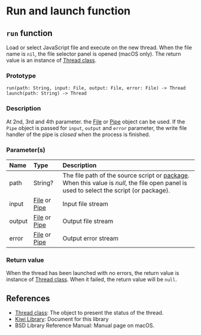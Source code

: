 # Run and launch function

## `run` function
Load or select JavaScript file and execute on the new thread.
When the file name is `nil`, the file selector panel is opened (macOS only).
The return value is an instance of [Thread class](https://github.com/steelwheels/KiwiScript/blob/master/KiwiLibrary/Document/Class/Thread.md).

### Prototype
````
run(path: String, input: File, output: File, error: File) -> Thread
launch(path: String) -> Thread
````

### Description
At 2nd, 3rd and 4th parameter. the [File](https://github.com/steelwheels/KiwiScript/blob/master/KiwiLibrary/Document/Class/File.md) or [Pipe](https://github.com/steelwheels/KiwiScript/blob/master/KiwiLibrary/Document/Class/Pipe.md) object can be used. If the `Pipe` object is passed for `input`, `output` and `error` parameter, the write file handler of the pipe is *closed* when the process is finished.

### Parameter(s)
|Name           |Type   |Description                    |
|:---           |:----  |:----                          |
|path           |String? |The file path of the source script or [package](https://github.com/steelwheels/JSTools/blob/master/Document/jsh-man.md). When this value is *null*, the file open panel is used to select the script (or package).  |
|input          |[File](https://github.com/steelwheels/KiwiScript/blob/master/KiwiLibrary/Document/Class/File.md) or [Pipe](https://github.com/steelwheels/KiwiScript/blob/master/KiwiLibrary/Document/Class/Pipe.md) |Input file stream |
|output         |[File](https://github.com/steelwheels/KiwiScript/blob/master/KiwiLibrary/Document/Class/File.md) or [Pipe](https://github.com/steelwheels/KiwiScript/blob/master/KiwiLibrary/Document/Class/Pipe.md) |Output file stream |
|error          |[File](https://github.com/steelwheels/KiwiScript/blob/master/KiwiLibrary/Document/Class/File.md) or [Pipe](https://github.com/steelwheels/KiwiScript/blob/master/KiwiLibrary/Document/Class/Pipe.md) |Output error stream |

### Return value
When the thread has been launched with no errors,
the return value is instance of [Thread class](https://github.com/steelwheels/KiwiScript/blob/master/KiwiLibrary/Document/Class/Thread.md).
When it failed, the return value will be `null`.

## References
* [Thread class](https://github.com/steelwheels/KiwiScript/blob/master/KiwiLibrary/Document/Class/Thread.md): The object to present the status of the thread.
* [Kiwi Library](https://github.com/steelwheels/KiwiScript/blob/master/KiwiLibrary/Document/Library.md): Document for this library
* BSD Library Reference Manual: Manual page on macOS.
